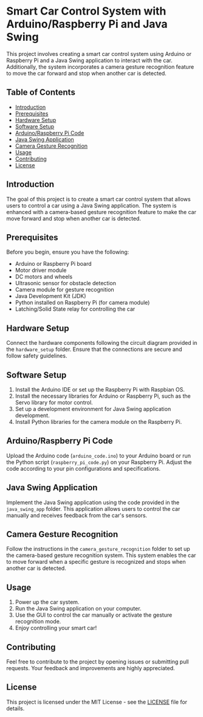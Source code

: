 # Smart Car Control System with Arduino/Raspberry Pi and Java Swing

This project involves creating a smart car control system using Arduino or Raspberry Pi and a Java Swing application to interact with the car. Additionally, the system incorporates a camera gesture recognition feature to move the car forward and stop when another car is detected.

## Table of Contents

- [Introduction](#introduction)
- [Prerequisites](#prerequisites)
- [Hardware Setup](#hardware-setup)
- [Software Setup](#software-setup)
- [Arduino/Raspberry Pi Code](#arduino-raspberry-pi-code)
- [Java Swing Application](#java-swing-application)
- [Camera Gesture Recognition](#camera-gesture-recognition)
- [Usage](#usage)
- [Contributing](#contributing)
- [License](#license)

## Introduction

The goal of this project is to create a smart car control system that allows users to control a car using a Java Swing application. The system is enhanced with a camera-based gesture recognition feature to make the car move forward and stop when another car is detected.

## Prerequisites

Before you begin, ensure you have the following:

- Arduino or Raspberry Pi board
- Motor driver module
- DC motors and wheels
- Ultrasonic sensor for obstacle detection
- Camera module for gesture recognition
- Java Development Kit (JDK)
- Python installed on Raspberry Pi (for camera module)
- Latching/Solid State relay for controlling the car

## Hardware Setup

Connect the hardware components following the circuit diagram provided in the `hardware_setup` folder. Ensure that the connections are secure and follow safety guidelines.

## Software Setup

1. Install the Arduino IDE or set up the Raspberry Pi with Raspbian OS.
2. Install the necessary libraries for Arduino or Raspberry Pi, such as the Servo library for motor control.
3. Set up a development environment for Java Swing application development.
4. Install Python libraries for the camera module on the Raspberry Pi.

## Arduino/Raspberry Pi Code

Upload the Arduino code (`arduino_code.ino`) to your Arduino board or run the Python script (`raspberry_pi_code.py`) on your Raspberry Pi. Adjust the code according to your pin configurations and specifications.

## Java Swing Application

Implement the Java Swing application using the code provided in the `java_swing_app` folder. This application allows users to control the car manually and receives feedback from the car's sensors.

## Camera Gesture Recognition

Follow the instructions in the `camera_gesture_recognition` folder to set up the camera-based gesture recognition system. This system enables the car to move forward when a specific gesture is recognized and stops when another car is detected.

## Usage

1. Power up the car system.
2. Run the Java Swing application on your computer.
3. Use the GUI to control the car manually or activate the gesture recognition mode.
4. Enjoy controlling your smart car!

## Contributing

Feel free to contribute to the project by opening issues or submitting pull requests. Your feedback and improvements are highly appreciated.

## License

This project is licensed under the MIT License - see the [LICENSE](LICENSE) file for details.
